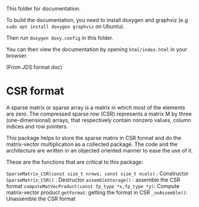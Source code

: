 This folder for documentation.

To build the documentation, you need to install doxygen and graphviz (e.g `sudo apt install doxygen graphviz` on Ubuntu).

Then run `doxygen doxy.config` in this folder.

You can then view the documentation by opening `html/index.html` in your browser.

(From JDS format doc)


# CSR format

A sparse matrix or sparse array is a matrix in which most of the elements are zero. The compressed sparse row (CSR) represents a matrix M by three (one-dimensional) arrays, that respectively contain nonzero values, column indices and row pointers.

This package helps to store the sparse matrix in CSR format and do the matrix-vector multiplication as a collected package. The code and the architecture are written in an objected oriented manner to ease the use of it. 

These are the functions that are critical to this package:

`SparseMatrix_CSR(const size_t nrows, const size_t ncols)` : Constructor
`SparseMatrix_CSR()` : Destructor
`assembleStorage()` : assemble the CSR format
`computeMatVecProduct(const fp_type *x,fp_type *y)`: Compute matrix-vector product
`getFormat`: getting the format in CSR
`_unAssemble()`: Unassemble the CSR format


